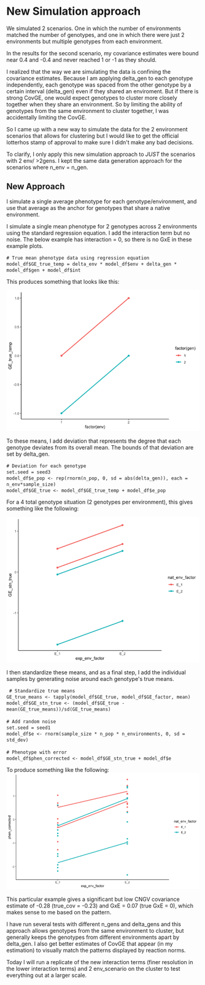 # New Simulation approach

We simulated 2 scenarios. One in which the number of environments matched the number of genotypes, and one in which there were just 2 environments but multiple genotypes from each environment. 

In the results for the second scenario, my covariance estimates were bound near 0.4 and -0.4 and never reached 1 or -1 as they should.

I realized that the way we are simulating the data is confining the covariance estimates. Because I am applying delta_gen to each genotype independently, each genotype was spaced from the other genotype by a certain interval (delta_gen) even if they shared an enviroment. But if there is strong CovGE, one would expect genotypes to cluster more closely together when they share an environment. So by limiting the ability of genotypes from the same environment to cluster together, I was accidentally limiting the CovGE.

So I came up with a new way to simulate the data for the 2 environment scenarios that allows for clustering but I would like to get the official lotterhos stamp of approval to make sure I didn't make any bad decisions. 

To clarify, I only apply this new simulation approach to *JUST* the scenarios with 2 env/ >2gens. I kept the same data generation approach for the scenarios where n_env = n_gen.

## New Approach

I simulate a single average phenotype for each genotype/environment, and use that average as the anchor for genotypes that share a native environment. 

I simulate a single mean phenotype for 2 genotypes across 2 environments using the standard regression equation. I add the interaction term but no noise. The below example has interaction = 0, so there is no GxE in these example plots.

```{code1}
# True mean phenotype data using regression equation
model_df$GE_true_temp = delta_env * model_df$env + delta_gen * model_df$gen + model_df$int 
```

This produces something that looks like this: 

![image](https://github.com/RCN-ECS/CnGV/blob/master/results/notebook_figs/930_2GE.png)

To these means, I add deviation that represents the degree that each genotype deviates from its overall mean. The bounds of that deviation are set by delta_gen. 

```{code2}
# Deviation for each genotype 
set.seed = seed3
model_df$e_pop <- rep(rnorm(n_pop, 0, sd = abs(delta_gen)), each = n_env*sample_size)
model_df$GE_true <- model_df$GE_true_temp + model_df$e_pop
```

For a 4 total genotype situation (2 genotypes per environment), this gives something like the following: 

![image](https://github.com/RCN-ECS/CnGV/blob/master/results/notebook_figs/930_2GE_step2.png)

I then standardize these means, and as a final step, I add the individual samples by generating noise around each genotype's true means.

```{code3}
 # Standardize true means 
GE_true_means <- tapply(model_df$GE_true, model_df$GE_factor, mean)
model_df$GE_stn_true <- (model_df$GE_true - mean(GE_true_means))/sd(GE_true_means)
  
# Add random noise
set.seed = seed1
model_df$e <- rnorm(sample_size * n_pop * n_environments, 0, sd = std_dev) 
  
# Phenotype with error
model_df$phen_corrected <- model_df$GE_stn_true + model_df$e
```

To produce something like the following:
![image](https://github.com/RCN-ECS/CnGV/blob/master/results/notebook_figs/930_2GEstep3.png)

This particular example gives a significant but low CNGV covariance estimate of -0.28 (true_cov = -0.23) and GxE = 0.07 (true GxE = 0), which makes sense to me based on the pattern.

I have run several tests with different n_gens and delta_gens and this approach allows genotypes from the same environment to cluster, but generally keeps the genotypes from different environments apart by delta_gen. I also get better estimates of CovGE that appear (in my estimation) to visually match the patterns displayed by reaction norms.

Today I will run a replicate of the new interaction terms (finer resolution in the lower interaction terms) and 2 env_scenario on the cluster to test everything out at a larger scale. 



